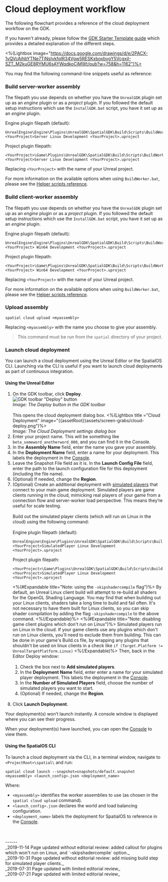 # Cloud deployment workflow

The following flowchart provides a reference of the cloud deployment workflow on the GDK.
 
If you haven't already, please follow the [GDK Starter Template guide]({{urlRoot}}/content/get-started/starter-template/get-started-template-intro) which provides a detailed explanation of the different steps. 

<!-- This is a live embed of a google drawing -->

 <%(Lightbox image="https://docs.google.com/drawings/d/e/2PACX-1vQVcAihbYTNe7TjNsIvkfqIR34Vgw5RESKxboxbvgY5VcgxiI-SZT_M2kuGE8RYMU6sAYWqdkoCjMWt/pub?w=758&h=1162")%>

You may find the following command-line snippets useful as reference:

### Build server-worker assembly

The filepath you use depends on whether you have the `UnrealGDK` plugin set up as an *engine* plugin or as a *project* plugin. If you followed the default setup instructions which use the `InstallGDK.bat` script, you have it set up as an *engine* plugin.

Engine plugin filepath (default):</br>
```
UnrealEngine\Engine\Plugins\UnrealGDK\SpatialGDK\Build\Scripts\BuildWorker.bat <YourProject>Server Linux Development <YourProject>.uproject
```

Project plugin filepath:</br>
```
<YourProject>\Game\Plugins\UnrealGDK\SpatialGDK\Build\Scripts\BuildWorker.bat <YourProject>Server Linux Development <YourProject>.uproject
```

Replacing `<YourProject>` with the name of your Unreal project. 

For more information on the available options when using `BuildWorker.bat`, please see the [Helper scripts reference]({{urlRoot}}/content/apis-and-helper-scripts/helper-scripts).

### Build client-worker assembly

The filepath you use depends on whether you have the `UnrealGDK` plugin set up as an *engine* plugin or as a *project* plugin. If you followed the default setup instructions which use the `InstallGDK.bat` script, you have it set up as an *engine* plugin.

Engine plugin filepath (default):</br>
```
UnrealEngine\Engine\Plugins\UnrealGDK\SpatialGDK\Build\Scripts\BuildWorker.bat <YourProject> Win64 Development <YourProject>.uproject
```

Project plugin filepath:</br>
```
<YourProject>\Game\Plugins\UnrealGDK\SpatialGDK\Build\Scripts\BuildWorker.bat <YourProject> Win64 Development <YourProject>.uproject
```

Replacing `<YourProject>` with the name of your Unreal project.

For more information on the available options when using `BuildWorker.bat`, please see the [Helper scripts reference]({{urlRoot}}/content/apis-and-helper-scripts/helper-scripts).

### Upload assembly

```
spatial cloud upload <myassembly>
```

Replacing `<myassembly>` with the name you choose to give your assembly.

> This command must be run from the `spatial` directory of your project.

### Launch cloud deployment

You can launch a cloud deployment using the Unreal Editor or the SpatialOS CLI. Launching via the CLI is useful if you want to launch cloud deployments as part of continuous integration.

#### Using the Unreal Editor 

1. On the GDK toolbar, click **Deploy**. <br>![GDK toolbar "Deploy" button]({{assetRoot}}assets/screen-grabs/toolbar/gdk-toolbar-deploy.png)<br/>_Image: The Deploy button in the GDK toolbar_<br/><br/>
    This opens the cloud deployment dialog box.
    <%(Lightbox title ="Cloud Deployment" image="{{assetRoot}}assets/screen-grabs/cloud-deploy.png")%>
    <br/>_Image: The Cloud Deployment settings dialog box_<br/>
1. Enter your project name. This will be something like `beta_someword_anotherword_000`, and you can find it in the Console.
1. In the **Assembly Name** field, enter the name you gave your assembly.
1. In the **Deployment Name** field, enter a name for your deployment. This labels the deployment in the [Console]({{urlRoot}}/content/glossary#console).
1. Leave the Snapshot File field as it is. In the **Launch Config File** field, enter the path to the launch configuration file for this deployment (including the file name).
1. (Optional) If needed, change the **Region**.
1. (Optional) Create an additional deployment with [simulated players]({{urlRoot}}/content/simulated-players) that connect to your main game deployment. Simulated players are game clients running in the cloud, mimicking real players of your game from a connection flow and server-worker load perspective. This means they’re useful for scale testing. </br></br>
    Build out the simulated player clients (which will run on Linux in the cloud) using the following command:</br></br>
    Engine plugin filepath (default):</br>
    ```
    UnrealEngine\Engine\Plugins\UnrealGDK\SpatialGDK\Build\Scripts\BuildWorker.bat <YourProject>SimulatedPlayer Linux Development <YourProject>.uproject 
    ```
    Project plugin filepath:</br>
    ```
    <YourProject>\Game\Plugins\UnrealGDK\SpatialGDK\Build\Scripts\BuildWorker.bat <YourProject>SimulatedPlayer Linux Development <YourProject>.uproject
    ```
    <%(#Expandable title="Note: using the `-skipshadercompile` flag")%>
    By default, an Unreal Linux client build will attempt to re-build all shaders for the OpenGL Shading Language. You may find that when building out your Linux clients, shaders take a long time to build and fail often. It's not necessary to have them built for Linux clients, so you can skip shader compilation by adding the flag `-skipshadercompile` to the above command.
    <%(/Expandable)%>
    <%(#Expandable title="Note: disabling game client plugins which don't run on Linux")%>
    Simulated players run on Linux in the cloud. If your game clients use any plugins which don't run on Linux clients, you'll need to exclude them from building. This can be done in your game's Build.cs file, by wrapping any plugins that shouldn't be used on linux clients in a check like
    `if (Target.Platform != UnrealTargetPlatform.Linux)`
  <%(/Expandable)%>
    Then, back in the Editor Deploy window:</br></br>
	1. Check the box next to **Add simulated players**.
	1. In the **Deployment Name** field, enter enter a name for your simulated player  deployment. This labels the deployment in the [Console]({{urlRoot}}/content/glossary#console).
	1. In the **Number of Simulated Players** field, choose the number of simulated players you want to start. 
	1. (Optional) If needed, change the **Region**.</br></br>
1. Click **Launch Deployment**.

Your deployment(s) won’t launch instantly. A console window is displayed where you can see their progress.

When your deployment(s) have launched, you can open the [Console](https://console.improbable.io/) to view them.

#### Using the SpatialOS CLI

To launch a cloud deployment via the CLI, in a terminal window, navigate to `<ProjectRoot>\spatial\` and run:

```
spatial cloud launch --snapshot=snapshots/default.snapshot <myassembly> <launch_config>.json <deployment_name>
```

Where:

* `<myassembly>` identifies the worker assemblies to use (as chosen in the `spatial cloud upload` command).
* `<launch_config>.json` declares the world and load balancing configuration.
* `<deployment_name>` labels the deployment for SpatialOS to reference in the [Console]({{urlRoot}}/content/glossary#console).

<br>
<br/>------<br/>
_2019-11-14 Page updated without editorial review: added callout for plugins which won't run on Linux, and `-skipshadercompile` option._<br/>
_2019-10-31 Page updated without editorial review: add missing build step for simulated player clients._<br/>
_2019-07-31 Page updated with limited editorial review_<br/>
_2019-07-21 Page updated with limited editorial review_

